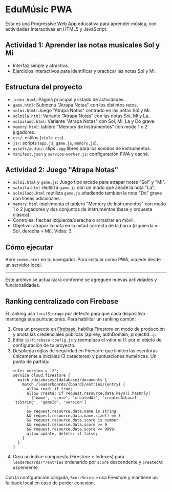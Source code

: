 # EduMúsic PWA

Esta es una Progressive Web App educativa para aprender música, con actividades interactivas en HTML5 y JavaScript.

## Actividad 1: Aprender las notas musicales Sol y Mi

- Interfaz simple y atractiva.
- Ejercicios interactivos para identificar y practicar las notas Sol y Mi.

## Estructura del proyecto
- `index.html`: Página principal y listado de actividades.
- `game.html`: Submenú "Atrapa Notas" con los distintos retos.
- `solmi.html`: Juego "Atrapa Notas" centrado en las notas Sol y Mi.
- `solmila.html`: Variante "Atrapa Notas" con las notas Sol, Mi y La.
- `solmilado.html`: Variante "Atrapa Notas" con Sol, Mi, La y Do grave.
- `memory.html`: tablero "Memory de Instrumentos" con modo 1 o 2 jugadores.
- `css/`: estilos (`style.css`).
- `js/`: scripts (`app.js`, `game.js`, `memory.js`).
- `assets/audio/`: clips `.ogg` libres para los sonidos de instrumentos.
- `manifest.json` y `service-worker.js`: configuración PWA y caché.

## Actividad 2: Juego "Atrapa Notas"
- `solmi.html` y `game.js`: Juego tipo arcade para atrapar notas "Sol" y "Mi".
- `solmila.html` reutiliza `game.js` con un modo que añade la nota "La".
- `solmilado.html` reutiliza `game.js` añadiendo también la nota "Do" grave con líneas adicionales.
- `memory.html` implementa el tablero "Memory de Instrumentos" con modo 1 o 2 jugadores y dos conjuntos de instrumentos (base y orquesta clásica).
- Controles: flechas izquierda/derecha o arrastrar en móvil.
- Objetivo: atrapar la nota en la mitad correcta de la barra (izquierda = Sol, derecha = Mi). Vidas: 3.

## Cómo ejecutar
Abre `index.html` en tu navegador. Para instalar como PWA, accede desde un servidor local.

---
Este archivo se actualizará conforme se agreguen nuevas actividades y funcionalidades.

## Ranking centralizado con Firebase
El ranking usa `localStorage` por defecto para que cada dispositivo mantenga sus puntuaciones. Para habilitar un ranking común:

1. Crea un proyecto en [Firebase](https://firebase.google.com/), habilita Firestore en modo de producción y anota las credenciales públicas (apiKey, authDomain, projectId…).
2. Edita `js/firebase-config.js` y reemplaza el valor `null` por el objeto de configuración de tu proyecto.
3. Despliega reglas de seguridad en Firestore que limiten las escrituras únicamente a iniciales (3 caracteres) y puntuaciones numéricas. Un punto de partida:
   ```
   rules_version = '2';
   service cloud.firestore {
     match /databases/{database}/documents {
       match /leaderboards/{board}/entries/{entry} {
         allow read: if true;
         allow create: if request.resource.data.keys().hasOnly(
           ['name', 'score', 'createdAt', 'createdAtLocal', 'tsString', 'gameId', 'version']
         )
         && request.resource.data.name is string
         && request.resource.data.name.size() == 3
         && request.resource.data.score is number
         && request.resource.data.score >= 0
         && request.resource.data.score <= 9999;
         allow update, delete: if false;
       }
     }
   }
   ```
4. Crea un índice compuesto (Firestore > Indexes) para `leaderboards/*/entries` ordenando por `score` descendente y `createdAt` ascendente.

Con la configuración cargada, `ScoreService` usa Firestore y mantiene un fallback local en caso de perder conexión.
